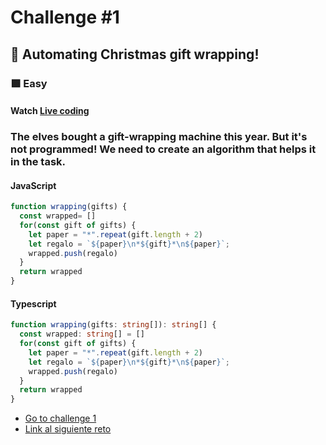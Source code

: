 # Challenge #1

## 🎄 Automating Christmas gift wrapping!

### 🟩 Easy

#### Watch [Live coding](https://youtu.be/mE0abqZt5RE)

### The elves bought a gift-wrapping machine this year. But it's not programmed! We need to create an algorithm that helps it in the task.

#### JavaScript
```js
function wrapping(gifts) {
  const wrapped= []
  for(const gift of gifts) {
    let paper = "*".repeat(gift.length + 2)
    let regalo = `${paper}\n*${gift}*\n${paper}`;
    wrapped.push(regalo)
  }
  return wrapped
}

```
#### Typescript
```ts
function wrapping(gifts: string[]): string[] {
  const wrapped: string[] = []
  for(const gift of gifts) {
    let paper = "*".repeat(gift.length + 2)
    let regalo = `${paper}\n*${gift}*\n${paper}`;
    wrapped.push(regalo)
  }
  return wrapped
}

```

- [Go to challenge 1](https://adventjs.dev/challenges/2022/1)
- [Link al siguiente reto](./reto02.md)
